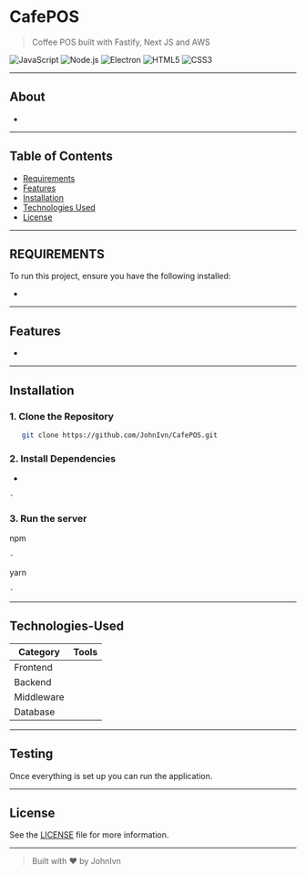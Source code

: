 # CafePOS

> Coffee POS built with Fastify, Next JS and AWS

![JavaScript](https://img.shields.io/badge/JavaScript-ES6-yellow?logo=javascript&logoColor=black)
![Node.js](https://img.shields.io/badge/Node.js-339933?logo=nodedotjs&logoColor=white)
![Electron](https://img.shields.io/badge/Electron-2C2E3B?logo=electron&logoColor=white)
![HTML5](https://img.shields.io/badge/HTML5-E34F26?logo=html5&logoColor=white)
![CSS3](https://img.shields.io/badge/CSS3-1572B6?logo=css3&logoColor=white)

---

## About

-

---

## Table of Contents

- [Requirements](#requirements)
- [Features](#features)
- [Installation](#installation)
- [Technologies Used](#technologies-used)
- [License](#license)

---

## REQUIREMENTS

To run this project, ensure you have the following installed:

- 

---

## Features

- 

---

## Installation

### 1. Clone the Repository

```bash
   git clone https://github.com/JohnIvn/CafePOS.git
```

### 2. Install Dependencies

-

```bash
-
```

### 3. Run the server

npm

```bash
-
```

yarn

```bash
-
```

---

## Technologies-Used

| Category    | Tools               |
| ----------- | ------------------- |
| Frontend    |                     |
| Backend     |                     |
| Middleware  |                     |
| Database    |                     |

---

## Testing

Once everything is set up you can run the application.

---

## License

See the [LICENSE](LICENSE) file for more information.

---

> Built with ❤️ by JohnIvn
